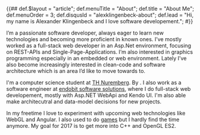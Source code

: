 {{##
    def.$layout = "article";
    def.menuTitle = "About";
    def.title = "About Me";
    def.menuOrder = 3;
    def.disqusId = "alexklingenbeck-about";
    def.lead = "Hi, my name is Alexander Klingenbeck and I love software developement.";
#}}

I’m a passionate software developer, always eager to learn new technologies and becoming more proficient in known ones. I’ve mostly worked as a full-stack web developer in an Asp.Net environment, focusing on REST-APIs and Single-Page-Applications. I’m also interested in graphics programming especially in an embedded or web environment. Lately I’ve also become increasingly interested in clean-code and software architecture which is an area I’d like to move towards to.

I'm a computer science student at [TH Nuremberg](http://www.th-nuernberg.de). By . I also work as a software engineer at [endobit software solutions](http://www.endobit.de), where I do full-stack web developement, mostly with Asp.NET WebApi and Kendo UI. I'm also able make architecutral and data-model decisions for new projects.

In my freetime I love to experiment with upcoming web technologies like WebGL and Angular. I also used to do [games](https://www.youtube.com/watch?v=tpd5dRqDOe4) but I hardly find the time anymore. My goal for 2017 is to get more into C++ and OpenGL ES2. 